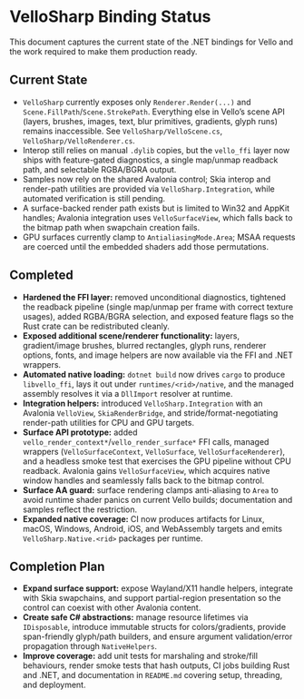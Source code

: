 # VelloSharp Binding Status

This document captures the current state of the .NET bindings for Vello and the work required to make them production ready.

## Current State

- `VelloSharp` currently exposes only `Renderer.Render(...)` and `Scene.FillPath`/`Scene.StrokePath`. Everything else in Vello’s scene API (layers, brushes, images, text, blur primitives, gradients, glyph runs) remains inaccessible. See `VelloSharp/VelloScene.cs`, `VelloSharp/VelloRenderer.cs`.
- Interop still relies on manual `.dylib` copies, but the `vello_ffi` layer now ships with feature-gated diagnostics, a single map/unmap readback path, and selectable RGBA/BGRA output.
- Samples now rely on the shared Avalonia control; Skia interop and render-path utilities are provided via `VelloSharp.Integration`, while automated verification is still pending.
- A surface-backed render path exists but is limited to Win32 and AppKit handles; Avalonia integration uses `VelloSurfaceView`, which falls back to the bitmap path when swapchain creation fails.
- GPU surfaces currently clamp to `AntialiasingMode.Area`; MSAA requests are coerced until the embedded shaders add those permutations.

## Completed

- **Hardened the FFI layer:** removed unconditional diagnostics, tightened the readback pipeline (single map/unmap per frame with correct texture usages), added RGBA/BGRA selection, and exposed feature flags so the Rust crate can be redistributed cleanly.
- **Exposed additional scene/renderer functionality:** layers, gradient/image brushes, blurred rectangles, glyph runs, renderer options, fonts, and image helpers are now available via the FFI and .NET wrappers.
- **Automated native loading:** `dotnet build` now drives `cargo` to produce `libvello_ffi`, lays it out under `runtimes/<rid>/native`, and the managed assembly resolves it via a `DllImport` resolver at runtime.
- **Integration helpers:** introduced `VelloSharp.Integration` with an Avalonia `VelloView`, `SkiaRenderBridge`, and stride/format-negotiating render-path utilities for CPU and GPU targets.
- **Surface API prototype:** added `vello_render_context*`/`vello_render_surface*` FFI calls, managed wrappers (`VelloSurfaceContext`, `VelloSurface`, `VelloSurfaceRenderer`), and a headless smoke test that exercises the GPU pipeline without CPU readback. Avalonia gains `VelloSurfaceView`, which acquires native window handles and seamlessly falls back to the bitmap control.
- **Surface AA guard:** surface rendering clamps anti-aliasing to `Area` to avoid runtime shader panics on current Vello builds; documentation and samples reflect the restriction.
- **Expanded native coverage:** CI now produces artifacts for Linux, macOS, Windows, Android, iOS, and WebAssembly targets and emits `VelloSharp.Native.<rid>` packages per runtime.

## Completion Plan

- **Expand surface support:** expose Wayland/X11 handle helpers, integrate with Skia swapchains, and support partial-region presentation so the control can coexist with other Avalonia content.
- **Create safe C# abstractions:** manage resource lifetimes via `IDisposable`, introduce immutable structs for colors/gradients, provide span-friendly glyph/path builders, and ensure argument validation/error propagation through `NativeHelpers`.
- **Improve coverage:** add unit tests for marshaling and stroke/fill behaviours, render smoke tests that hash outputs, CI jobs building Rust and .NET, and documentation in `README.md` covering setup, threading, and deployment.
